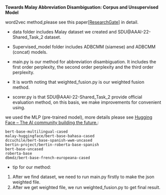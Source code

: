 **Towards Malay Abbreviation Disambiguation: Corpus and Unsupervised Model**

 word2vec method,please see this paper[[ResearchGate](https://www.researchgate.net/publication/346792753_Unsupervised_Abbreviation_Disambiguation_Contextual_disambiguation_using_word_embeddings/link/5fd0ec68a6fdcc697bf09241/download)] in detail.

* data folder includes Malay dataset we created and SDU@AAAI-22-Shared_Task_2 dataset.


* Supervised_model folder includes ADBCMM (siamese) and ADBCMM (concat) models.


* main.py is our method for abbreviation disambiguation. It includes the first order perplexity, the second order perplexity and the third order perplexity.
* It is worth noting that weighted_fusion.py is our weighted fusion method.
* scorer.py is that SDU@AAAI-22-Shared_Task_2 provide official evaluation method, on this basis, we make improvements for convenient using.

we used the MLP (pre-trained model), more details please see [Hugging Face – The AI community building the future.](https://huggingface.co/):

```
bert-base-multilingual-cased
malay-huggingface/bert-base-bahasa-cased
dccuchile/bert-base-spanish-wwm-uncased
bertin-project/bertin-roberta-base-spanish
bert-base-uncased
roberta-base
dbmdz/bert-base-french-europeana-cased
```

* tip for our method:

1. After we find dataset, we need to run main.py firstly to make the json weighted file.
2. After we get weighted file, we run weighted_fusion.py to get final result.

